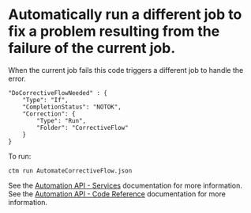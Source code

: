 # Automatically run a different job to fix a problem resulting from the failure of the current job.

When the current job fails this code triggers a different job to handle the error.  
```
"DoCorrectiveFlowNeeded" : {
    "Type": "If",
    "CompletionStatus": "NOTOK",
    "Correction": {
        "Type": "Run",
        "Folder": "CorrectiveFlow"
    }
}
```
To run:
```
ctm run AutomateCorrectiveFlow.json
```

See the [Automation API - Services](https://docs.bmc.com/docs/display/public/workloadautomation/Control-M+Automation+API+-+Services) documentation for more information.  
See the [Automation API - Code Reference](https://docs.bmc.com/docs/display/public/workloadautomation/Control-M+Automation+API+-+Code+Reference) documentation for more information.
